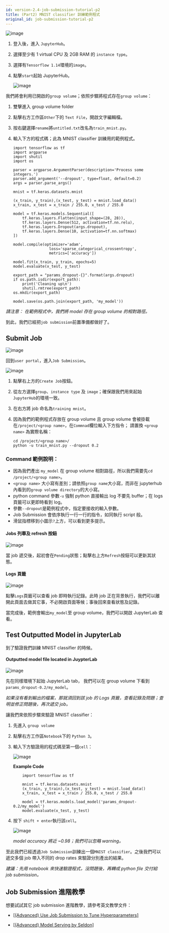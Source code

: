 ```yaml
---
id: version-2.4-job-submission-tutorial-p2
title: (Part2) MNIST classifier 訓練範例程式
original_id: job-submission-tutorial-p2
---
```


![image](assets/jobsub-tt-p2-1.png)

1. 登入後，進入 `JupyterHub`。
2. 選擇至少有 1 virtual CPU 及 2GB RAM 的 `instance type`。
3. 選擇有`Tensorflow 1.14`環境的`image`。
4. 點擊`start`起始 JupyterHub。

    ![image](assets/jobsub-tt-p2-2.png)

我們將會利用已開啟的`group volume`；依照步驟將程式存在`group volume`：

1. 雙擊進入 group volume folder
2. 點擊右方工作區`Other`下的 `Text File`，開啟文字編輯檔。
3. 按右鍵選擇`rename`將`untitled.txt`改名為`train_mnist.py`。
4. 輸入下方的程式碼；此為 MNIST classifier 訓練用的範例程式。

    ```
    import tensorflow as tf
    import argparse
    import shutil
    import os

    parser = argparse.ArgumentParser(description='Process some integers.')
    parser.add_argument('--dropout', type=float, default=0.2)
    args = parser.parse_args()

    mnist = tf.keras.datasets.mnist

    (x_train, y_train),(x_test, y_test) = mnist.load_data()
    x_train, x_test = x_train / 255.0, x_test / 255.0

    model = tf.keras.models.Sequential([
        tf.keras.layers.Flatten(input_shape=(28, 28)),
        tf.keras.layers.Dense(512, activation=tf.nn.relu),
        tf.keras.layers.Dropout(args.dropout),
        tf.keras.layers.Dense(10, activation=tf.nn.softmax)
    ])

    model.compile(optimizer='adam',
                    loss='sparse_categorical_crossentropy',
                    metrics=['accuracy'])

    model.fit(x_train, y_train, epochs=5)
    model.evaluate(x_test, y_test)

    export_path = "params_dropout-{}".format(args.dropout)
    if os.path.isdir(export_path):
        print('Cleaning up\n')
        shutil.rmtree(export_path)
    os.mkdir(export_path)

    model.save(os.path.join(export_path, 'my_model'))
    ```

*請注意： 在範例程式中，我們將 model 存在 group volume 的相對路徑。*

到此，我們已經把`job submission`前置準備都做好了。

## Submit   Job

![image](assets/jobsub-tt-p2-3.png)

回到`user portal`，進入`Job Submission`。

![image](assets/jobsub-tt-p2-4.png)

1. 點擊右上方的`Create Job`按鈕。
2. 從左方選擇`group`、`instance type` 及 `image`；確保跟我們用來起始`JupyterHub`的環境一致。
3. 在右方將 job 命名為`training mnist`。
4. 因為我們的範例程式存放在 group volume 且 group volume 會被掛載在`/project/<group name>`，在`Commnad`欄位輸入下方指令； 請置換 `<group name>` 為實際名稱：

    ```
    cd /project/<group name>/
    python -u train_mnist.py --dropout 0.2
    ```

### Command 範例說明：

- 因為我們產出 `my_model` 在 group volume 相對路徑，所以我們需要先`cd /project/<group name>`。
- `<group name>` 大小寫有差別；請依照`group name`大小寫，而非在 jupyterhub 內看到的`group volume directory`的大小寫。
- python command 參數`-u` 強制 python 直接輸出 log 不要先 buffer；在 logs 頁籤可以更即時看到 log。
- 參數`--dropout`是範例程式中，指定要接收的輸入參數。
- Job Submission 會依序執行一行一行的指令，如同執行 script 般。
- 滑鼠指標移到小圖示`?`上方，可以看到更多提示。

#### Jobs 列舉及 refresh 按鈕

![image](assets/jobsub-tt-p2-5.png)

當 job 遞交後，起初會在`Pending`狀態；點擊右上方`Refresh`按鈕可以更新其狀態。

#### Logs 頁籤

![image](assets/jobsub-tt-p2-6.png)

點擊`Logs`頁籤可以查看 job 即時執行記錄。此時 job 正在背景執行，我們可以離開此頁面去做其它事，不必開啟頁面等候；事後回來查看狀態及記錄。

當完成後，範例會輸出`my_model`至 group volume，我們可以開啟 JupyterLab 查看。

## Test Outputted Model in JupyterLab

到了驗證我們訓練 MNIST classifier 的時候。

#### Outputted model file located in JuypterLab

![image](assets/jobsub-tt-p2-7.png)

先在同樣環境下起始 JupyterLab tab， 我們可以在 group volume 下看到`params_dropout-0.2/my_model`。

*如果沒有看到輸出的檔案，那就須回到該 job 的 Logs 頁籤，查看記錄及問題；查明並修正問題後，再次遞交 job。*

讓我們來依照步驟來驗證 MNIST classifier：

1. 先進入 `group volume`
2. 點擊右方工作區`Notebook`下的 `Python 3`。
3. 輸入下方驗證用的程式碼至第一個`cell`：

    ![image](assets/jobsub-tt-p2-8.png)

    **Example Code**
    ```
        import tensorflow as tf
        
        mnist = tf.keras.datasets.mnist
        (x_train, y_train),(x_test, y_test) = mnist.load_data()
        x_train, x_test = x_train / 255.0, x_test / 255.0
        
        model = tf.keras.models.load_model('params_dropout-0.2/my_model')
        model.evaluate(x_test, y_test)
    ```

4. 按下 `shift + enter`執行該`cell`。

    ![image](assets/jobsub-tt-p2-9.png)

    *model accuracy 將近 ~0.98；我們可以忽略 warning。*

至此我們已經透過`Job Submission`訓練出一個`MNIST classifier`。之後我們可以遞交多個 job 帶入不同的 drop rates 來驗證分別產出的結果。

*建議：先用 notebook 來快速驗證程式，沒問題後，再轉成 python file 交付給 job submission。*

## Job Submission 進階教學

想要試試其它 job submission 進階教學，請參考英文教學文件：

+ [[(Advanced) Use Job Submission to Tune Hyperparameters]](../job-submission-tutorial-p3)
  
+ [[(Advanced) Model Serving by Seldon]](../job-submission-tutorial-p4)
